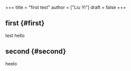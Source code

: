 +++
title = "first test"
author = ["Liu Yi"]
draft = false
+++

## first {#first}

test hello


## second {#second}

heelo
